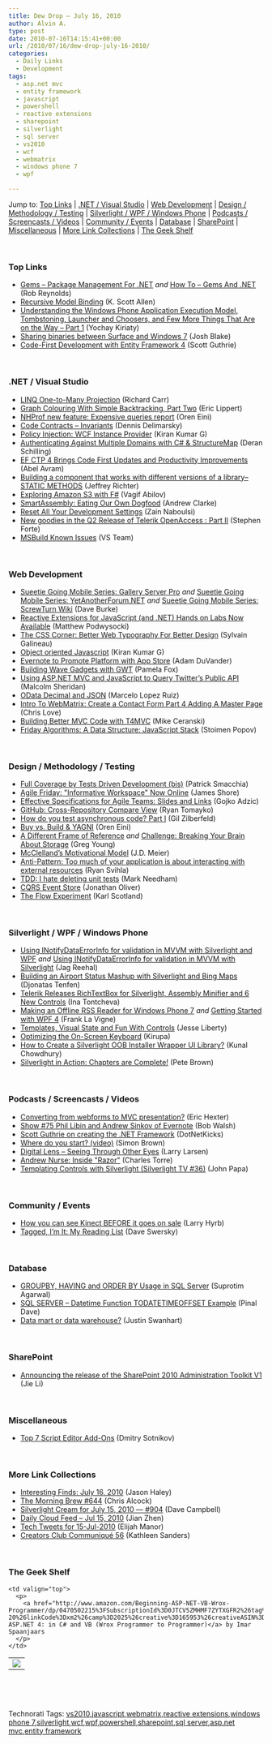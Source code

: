 ```yaml
---
title: Dew Drop – July 16, 2010
author: Alvin A.
type: post
date: 2010-07-16T14:15:41+00:00
url: /2010/07/16/dew-drop-july-16-2010/
categories:
  - Daily Links
  - Development
tags:
  - asp.net mvc
  - entity framework
  - javascript
  - powershell
  - reactive extensions
  - sharepoint
  - silverlight
  - sql server
  - vs2010
  - wcf
  - webmatrix
  - windows phone 7
  - wpf

---
```

Jump to: [Top Links][1] | [.NET / Visual Studio][2] | [Web Development][3] | [Design / Methodology / Testing][4] | [Silverlight / WPF / Windows Phone][5] | [Podcasts / Screencasts / Videos][6] | [Community / Events][7] | [Database][8] | [SharePoint][9] | [Miscellaneous][10] | [More Link Collections][11] | [The Geek Shelf][12] 

&#160;

### <a name="top"></a>Top Links

  * [Gems &#8211; Package Management For .NET][13] _and_&#160;[How To &#8211; Gems And .NET][14] (Rob Reynolds)
  * [Recursive Model Binding][15] (K. Scott Allen)
  * [Understanding the Windows Phone Application Execution Model, Tombstoning, Launcher and Choosers, and Few More Things That Are on the Way – Part 1][16] (Yochay Kiriaty)
  * [Sharing binaries between Surface and Windows 7][17] (Josh Blake)
  * [Code-First Development with Entity Framework 4][18] (Scott Guthrie)

&#160;

### <a name="dotnet"></a>.NET / Visual Studio

  * [LINQ One-to-Many Projection][19] (Richard Carr)
  * [Graph Colouring With Simple Backtracking, Part Two][20] (Eric Lippert)
  * [NHProf new feature: Expensive queries report][21] (Oren Eini)
  * [Code Contracts – Invariants][22] (Dennis Delimarsky)
  * [Policy Injection: WCF Instance Provider][23] (Kiran Kumar G)
  * [Authenticating Against Multiple Domains with C# & StructureMap][24] (Deran Schilling)
  * [EF CTP 4 Brings Code First Updates and Productivity Improvements][25] (Abel Avram)
  * [Building a component that works with different versions of a library–STATIC METHODS][26] (Jeffrey Richter)
  * [Exploring Amazon S3 with F#][27] (Vagif Abilov)
  * [SmartAssembly: Eating Our Own Dogfood][28] (Andrew Clarke)
  * [Reset All Your Development Settings][29] (Zain Naboulsi)
  * [New goodies in the Q2 Release of Telerik OpenAccess : Part II][30] (Stephen Forte)
  * [MSBuild Known Issues][31] (VS Team)

&#160;

### <a name="web"></a>Web Development

  * [Sueetie Going Mobile Series: Gallery Server Pro][32] _and_&#160;[Sueetie Going Mobile Series: YetAnotherForum.NET][33] _and_&#160;[Sueetie Going Mobile Series: ScrewTurn Wiki][34] (Dave Burke)
  * [Reactive Extensions for JavaScript (and .NET) Hands on Labs Now Available][35] (Matthew Podwysocki)
  * [The CSS Corner: Better Web Typography For Better Design][36] (Sylvain Galineau)
  * [Object oriented Javascript][37] (Kiran Kumar G)
  * [Evernote to Promote Platform with App Store][38] (Adam DuVander)
  * [Building Wave Gadgets with GWT][39] (Pamela Fox)
  * [Using ASP.NET MVC and JavaScript to Query Twitter’s Public API][40] (Malcolm Sheridan)
  * [OData Decimal and JSON][41] (Marcelo Lopez Ruiz)
  * [Intro To WebMatrix: Create a Contact Form Part 4 Adding A Master Page][42] (Chris Love)
  * [Building Better MVC Code with T4MVC][43] (Mike Ceranski)
  * [Friday Algorithms: A Data Structure: JavaScript Stack][44] (Stoimen Popov)

&#160;

### <a name="design"></a>Design / Methodology / Testing

  * [Full Coverage by Tests Driven Development (bis)][45] (Patrick Smacchia)
  * [Agile Friday: "Informative Workspace" Now Online][46] (James Shore)
  * [Effective Specifications for Agile Teams: Slides and Links][47] (Gojko Adzic)
  * [GitHub: Cross-Repository Compare View][48] (Ryan Tomayko)
  * [How do you test asynchronous code? Part I][49] (Gil Zilberfeld)
  * [Buy vs. Build & YAGNI][50] (Oren Eini)
  * [A Different Frame of Reference][51] _and_&#160;[Challenge: Breaking Your Brain About Storage][52] (Greg Young)
  * [McClelland’s Motivational Model][53] (J.D. Meier)
  * [Anti-Pattern: Too much of your application is about interacting with external resources][54] (Ryan Svihla)
  * [TDD: I hate deleting unit tests][55] (Mark Needham)
  * [CQRS Event Store][56] (Jonathan Oliver)
  * [The Flow Experiment][57] (Karl Scotland)

&#160;

### <a name="silverlight"></a>Silverlight / WPF / Windows Phone

  * [Using INotifyDataErrorInfo for validation in MVVM with Silverlight and WPF][58] _and_&#160;[Using INotifyDataErrorInfo for validation in MVVM with Silverlight][59] (Jag Reehal)
  * [Building an Airport Status Mashup with Silverlight and Bing Maps][60] (Djonatas Tenfen)
  * [Telerik Releases RichTextBox for Silverlight, Assembly Minifier and 6 New Controls][61] (Ina Tontcheva)
  * [Making an Offline RSS Reader for Windows Phone 7][62] _and_&#160;[Getting Started with WPF 4][63] (Frank La Vigne)
  * [Templates, Visual State and Fun With Controls][64] (Jesse Liberty)
  * [Optimizing the On-Screen Keyboard][65] (Kirupa)
  * [How to Create a Silverlight OOB Installer Wrapper UI Library?][66] (Kunal Chowdhury)
  * [Silverlight in Action: Chapters are Complete!][67] (Pete Brown)

&#160;

### <a name="podcasts"></a>Podcasts / Screencasts / Videos

  * [Converting from webforms to MVC presentation?][68] (Eric Hexter)
  * [Show #75 Phil Libin and Andrew Sinkov of Evernote][69] (Bob Walsh)
  * [Scott Guthrie on creating the .NET Framework][70] (DotNetKicks)
  * [Where do you start? (video)][71] (Simon Brown)
  * [Digital Lens &#8211; Seeing Through Other Eyes][72] (Larry Larsen)
  * [Andrew Nurse: Inside "Razor"][73] (Charles Torre)
  * [Templating Controls with Silverlight (Silverlight TV #36)][74] (John Papa)

&#160;

### <a name="events"></a>Community / Events

  * [How you can see Kinect BEFORE it goes on sale][75] (Larry Hyrb)
  * [Tagged, I’m It: My Reading List][76] (Dave Swersky)

&#160;

### <a name="db"></a>Database

  * [GROUPBY, HAVING and ORDER BY Usage in SQL Server][77] (Suprotim Agarwal)
  * [SQL SERVER – Datetime Function TODATETIMEOFFSET Example][78] (Pinal Dave)
  * [Data mart or data warehouse?][79] (Justin Swanhart)

&#160;

### <a name="sp"></a>SharePoint

  * [Announcing the release of the SharePoint 2010 Administration Toolkit V1][80] (Jie Li)

&#160;

### <a name="misc"></a>Miscellaneous

  * [Top 7 Script Editor Add-Ons][81] (Dmitry Sotnikov)

&#160;

### <a name="links"></a>More Link Collections

  * [Interesting Finds: July 16, 2010][82] (Jason Haley)
  * [The Morning Brew #644][83] (Chris Alcock)
  * [Silverlight Cream for July 15, 2010 &#8212; #904][84] (Dave Campbell)
  * [Daily Cloud Feed &#8211; Jul 15, 2010][85] (Jian Zhen)
  * [Tech Tweets for 15-Jul-2010][86] (Elijah Manor)
  * [Creators Club Communiqué 56][87] (Kathleen Sanders)

&#160;

### <a name="shelf"></a>The Geek Shelf

<table border="0" cellspacing="0" cellpadding="0">
  <tr>
    <td>
      <img data-recalc-dims="1" decoding="async" src="https://i0.wp.com/ecx.images-amazon.com/images/I/512M%252BxfYoVL._SL160_.jpg?w=660" />
    </td>
    
    <td valign="top">
      <p>
        <a href="http://www.amazon.com/Beginning-ASP-NET-VB-Wrox-Programmer/dp/0470502215%3FSubscriptionId%3D0JTCV5ZMHMF7ZYTXGFR2%26tag%3Dbrdicr-20%26linkCode%3Dxm2%26camp%3D2025%26creative%3D165953%26creativeASIN%3D0470502215">Beginning ASP.NET 4: in C# and VB (Wrox Programmer to Programmer)</a> by Imar Spaanjaars
      </p>
    </td>
  </tr>
</table>



&#160;

<div style="padding-bottom: 0px; margin: 0px; padding-left: 0px; padding-right: 0px; display: inline; float: none; padding-top: 0px" id="scid:C16BAC14-9A3D-4c50-9394-FBFEF7A93539:1709cad7-9daa-46a8-983d-f661f91a74b6" class="wlWriterEditableSmartContent">
  <!--dotnetkickit-->
</div>



&#160;

<div style="padding-bottom: 0px; margin: 0px; padding-left: 0px; padding-right: 0px; display: inline; float: none; padding-top: 0px" id="scid:0767317B-992E-4b12-91E0-4F059A8CECA8:51590334-7f4d-4c37-b716-33da9d5f3ff0" class="wlWriterEditableSmartContent">
  Technorati Tags: <a href="http://technorati.com/tags/vs2010" rel="tag">vs2010</a>,<a href="http://technorati.com/tags/javascript" rel="tag">javascript</a>,<a href="http://technorati.com/tags/webmatrix" rel="tag">webmatrix</a>,<a href="http://technorati.com/tags/reactive+extensions" rel="tag">reactive extensions</a>,<a href="http://technorati.com/tags/windows+phone+7" rel="tag">windows phone 7</a>,<a href="http://technorati.com/tags/silverlight" rel="tag">silverlight</a>,<a href="http://technorati.com/tags/wcf" rel="tag">wcf</a>,<a href="http://technorati.com/tags/wpf" rel="tag">wpf</a>,<a href="http://technorati.com/tags/powershell" rel="tag">powershell</a>,<a href="http://technorati.com/tags/sharepoint" rel="tag">sharepoint</a>,<a href="http://technorati.com/tags/sql+server" rel="tag">sql server</a>,<a href="http://technorati.com/tags/asp.net+mvc" rel="tag">asp.net mvc</a>,<a href="http://technorati.com/tags/entity+framework" rel="tag">entity framework</a>
</div>

 [1]: https://morningdew-bpc6g3a0fgaxdxcu.eastus2-01.azurewebsites.net/#top
 [2]: https://morningdew-bpc6g3a0fgaxdxcu.eastus2-01.azurewebsites.net/#dotnet
 [3]: https://morningdew-bpc6g3a0fgaxdxcu.eastus2-01.azurewebsites.net/#web
 [4]: https://morningdew-bpc6g3a0fgaxdxcu.eastus2-01.azurewebsites.net/#design
 [5]: https://morningdew-bpc6g3a0fgaxdxcu.eastus2-01.azurewebsites.net/#silverlight
 [6]: https://morningdew-bpc6g3a0fgaxdxcu.eastus2-01.azurewebsites.net/#podcasts
 [7]: https://morningdew-bpc6g3a0fgaxdxcu.eastus2-01.azurewebsites.net/#events
 [8]: https://morningdew-bpc6g3a0fgaxdxcu.eastus2-01.azurewebsites.net/#db
 [9]: https://morningdew-bpc6g3a0fgaxdxcu.eastus2-01.azurewebsites.net/#sp
 [10]: https://morningdew-bpc6g3a0fgaxdxcu.eastus2-01.azurewebsites.net/#misc
 [11]: https://morningdew-bpc6g3a0fgaxdxcu.eastus2-01.azurewebsites.net/#links
 [12]: https://morningdew-bpc6g3a0fgaxdxcu.eastus2-01.azurewebsites.net/#shelf
 [13]: http://feedproxy.google.com/~r/robz/~3/Im5oeTrwRRE/gems---package-management-for-.net.aspx
 [14]: http://feedproxy.google.com/~r/robz/~3/Pd0z7klVVHg/how-to---gems-and-.net.aspx
 [15]: http://odetocode.com/Blogs/scott/archive/2010/07/15/recursive-model-binding.aspx
 [16]: http://windowsteamblog.com/windows_phone/b/wpdev/archive/2010/07/15/understanding-the-windows-phone-application-execution-model-tombstoning-launcher-and-choosers-and-few-more-things-that-are-on-the-way-part-1.aspx
 [17]: http://feedproxy.google.com/~r/DeconstructingTheNUI/~3/7313EJuVwfU/sharing-binaries-between-surface-and.html
 [18]: http://weblogs.asp.net/scottgu/archive/2010/07/16/code-first-development-with-entity-framework-4.aspx
 [19]: http://feedproxy.google.com/~r/BlackwaspLatestAdditions/~3/iuSM1txevuY/LinqOneToManyProjection.aspx
 [20]: http://blogs.msdn.com/b/ericlippert/archive/2010/07/15/graph-colouring-with-simple-backtracking-part-two.aspx
 [21]: http://feedproxy.google.com/~r/AyendeRahien/~3/FSS7crUQxLY/nhprof-new-feature-expensive-queries-report.aspx
 [22]: http://feeds.dzone.com/~r/zones/dotnet/~3/F03cfjUsSns/code-contracts-%E2%80%93-invariants
 [23]: http://kirangudipudi.blogspot.com/2010/07/policy-injection-wcf-instance-provider.html
 [24]: http://feedproxy.google.com/~r/derans/~3/gXgftI318JY/authenticating-against-multiple-domains.html
 [25]: http://www.infoq.com/news/2010/07/EF-CTP-4
 [26]: http://www.wintellect.com/CS/blogs/jeffreyr/archive/2010/07/16/building-a-component-that-works-with-different-versions-of-a-library-static-methods.aspx
 [27]: http://www.codeproject.com/KB/net-languages/ExploringAmazonwithFsharp.aspx
 [28]: http://www.simple-talk.com/dotnet/.net-tools/smartassembly-eating-our-own-dogfood/
 [29]: http://feedproxy.google.com/~r/zainnab/~3/sSv1VLWmDQ4/reset-all-your-development-settings-vstipenv0023.aspx
 [30]: http://feedproxy.google.com/~r/StephenFortesBlog/~3/q_8evrl671Y/PermaLink,guid,149cc3b8-cbdc-4878-b211-6dbfe05eb258.aspx
 [31]: http://blogs.msdn.com/b/visualstudio/archive/2010/07/15/msbuild-known-issues.aspx
 [32]: http://feedproxy.google.com/~r/DaveBurke/~3/BHujVXwZZQs/post.aspx
 [33]: http://feedproxy.google.com/~r/DaveBurke/~3/EAnvvq26OZw/post.aspx
 [34]: http://feedproxy.google.com/~r/DaveBurke/~3/06MCc3jkNIY/post.aspx
 [35]: http://codebetter.com/blogs/matthew.podwysocki/archive/2010/07/15/reactive-extensions-for-javascript-and-net-hands-on-labs-now-available.aspx
 [36]: http://blogs.msdn.com/b/ie/archive/2010/07/15/the-css-corner-better-web-typography-for-better-design.aspx
 [37]: http://kirangudipudi.blogspot.com/2010/07/object-oriented-javascript.html
 [38]: http://feedproxy.google.com/~r/ProgrammableWeb/~3/Xh22InCmDN4/
 [39]: http://feedproxy.google.com/~r/GoogleWaveDeveloperBlog/~3/kjMKSpyXhHk/building-wave-gadgets-with-gwt.html
 [40]: http://feedproxy.google.com/~r/netCurryRecentArticles/~3/4KMhc8NSSpE/ShowArticle.aspx
 [41]: http://blogs.msdn.com/b/marcelolr/archive/2010/07/15/odata-decimal-and-json.aspx
 [42]: http://professionalaspnet.com/archive/2010/07/15/Intro-To-WebMatrix_3A00_-Create-a-Contact-Form-Part-4-Adding-A-Master-Page.aspx
 [43]: http://feedproxy.google.com/~r/codecapers/~3/-vKzHoOgp2I/post.aspx
 [44]: http://feedproxy.google.com/~r/stoimenblog/~3/3zQSpLQ2k5c/
 [45]: http://codebetter.com/blogs/patricksmacchia/archive/2010/07/16/full-coverage-by-tests-driven-development-bis.aspx
 [46]: http://jamesshore.com/Blog/Agile-Friday-Informative-Workspace-Now-Online.html
 [47]: http://gojko.net/2010/07/15/effective-specifications-for-agile-teams-slides-and-links/
 [48]: http://github.com/blog/683-cross-repository-compare-view
 [49]: http://feedproxy.google.com/~r/Typemock/~3/xPbFMjls49o/how-do-you-test-asynchronous-code-part.html
 [50]: http://feedproxy.google.com/~r/AyendeRahien/~3/Rd7cHh28z90/buy-vs.-build-amp-yagni.aspx
 [51]: http://codebetter.com/blogs/gregyoung/archive/2010/07/15/a-different-frame-of-reference.aspx
 [52]: http://codebetter.com/blogs/gregyoung/archive/2010/07/15/challenge-breaking-your-brain-about-storage.aspx
 [53]: http://feedproxy.google.com/~r/SourcesOfInsight/~3/GcDu4QVKeto/
 [54]: http://feedproxy.google.com/~r/LosTechies/~3/PJ1N1vtDa1I/anti-pattern-too-much-of-your-application-is-about-interacting-with-external-resources.aspx
 [55]: http://feedproxy.google.com/~r/MarkNeedham/~3/7ZlMRT2aRns/
 [56]: http://feedproxy.google.com/~r/joliver/~3/si5_Q6L0ThA/cqrs-event-store.html
 [57]: http://availagility.co.uk/2010/07/16/the-flow-experiment/
 [58]: http://www.arrangeactassert.com/using-inotifydataerrorinfo-for-validation-in-mvvm-with-silverlight-and-wpf/
 [59]: http://www.arrangeactassert.com/using-inotifydataerrorinfo-for-validation-in-mvvm-with-silverlight/
 [60]: http://www.simple-talk.com/dotnet/.net-framework/building-an-airport-status-mashup-with-silverlight-and-bing-maps/
 [61]: http://feedproxy.google.com/~r/silverlightshow/~3/75no0ucvNE8/Telerik-Releases-RichTextBox-for-Silverlight-Assembly-Minifier-and-6-New-Controls.aspx
 [62]: http://franksworld.com/blog/archive/2010/07/15/12086.aspx
 [63]: http://franksworld.com/blog/archive/2010/07/15/12087.aspx
 [64]: http://feedproxy.google.com/~r/JesseLiberty-SilverlightGeek/~3/3_fBBNcVOQo/
 [65]: http://www.kirupa.com/windowsphone/optimizing_on_screen_keyboard.htm
 [66]: http://feedproxy.google.com/~r/kunal2383/~3/YcVhbKcfCpQ/how-to-create-silverlight-oob-installer.html
 [67]: http://feedproxy.google.com/~r/PeteBrown/~3/kGewSWKWju8/silverlight-in-action-chapters-are-complete
 [68]: http://feedproxy.google.com/~r/LosTechies/~3/MSggGaeaagk/converting-from-webforms-to-mvc-presentation.aspx
 [69]: http://startuppodcast.wordpress.com/2010/07/15/show-75-phil-libin-and-andrew-sinkov-of-evernote/
 [70]: http://www.dotnetkicks.com/aspnet/Scott_Guthrie_on_creating_the_NET_Framework
 [71]: http://www.codingthearchitecture.com/2010/07/15/where_do_you_start_video.html
 [72]: http://channel9.msdn.com/posts/LarryLarsen/Digital-Lens-Seeing-Through-Other-Eyes/
 [73]: http://channel9.msdn.com/shows/Going+Deep/Andrew-Nurse-Inside-Razor/
 [74]: http://channel9.msdn.com/shows/SilverlightTV/Templating-Controls-with-Silverlight-Silverlight-TV-36/
 [75]: http://feedproxy.google.com/~r/MajorNelson/~3/t2-tyR9a3B0/how-you-can-see-kinect-before-it-goes-on-sale.aspx
 [76]: http://daveswersky.com/2010/07/15/tagged-im-it-my-reading-list/
 [77]: http://feedproxy.google.com/~r/sqlservercurry/blog/~3/_I7IwuFG4nc/groupby-having-and-order-by-usage-in.html
 [78]: http://blog.sqlauthority.com/2010/07/16/sql-server-datetime-function-todatetimeoffset-example/
 [79]: http://www.mysqlperformanceblog.com/2010/07/15/data-mart-or-data-warehouse/
 [80]: http://feedproxy.google.com/~r/sharepointteamblog/~3/939Ct46XSCM/announcing-the-release-of-the-sharepoint-2010-administration-toolkit-v1.aspx
 [81]: http://dmitrysotnikov.wordpress.com/2010/07/15/top-7-script-editor-add-ons/
 [82]: http://jasonhaley.com/blog/post.aspx?id=409cf03c-e859-4a53-8762-e503c08399dc
 [83]: http://feedproxy.google.com/~r/ReflectivePerspective/~3/iRq9JUFDuh4/
 [84]: http://geekswithblogs.net/WynApseTechnicalMusings/archive/2010/07/15/140949.aspx
 [85]: http://feedproxy.google.com/~r/onsaas/~3/nc_5nSit4bU/
 [86]: http://elijahmanor.com/webdevdotnet/post.aspx?id=c0fdb679-2c47-499e-bfb3-94781ed21a80
 [87]: http://blogs.msdn.com/b/xna/archive/2010/07/15/creators-club-communiqu-233-56.aspx